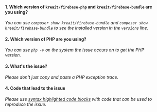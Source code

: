 #### 1. Which version of `kreait/firebase-php` and `kreait/firebase-bundle` are you using?

*You can use `composer show kreait/firebase-bundle` and `composer show kreait/firebase-bundle` 
to see the installed version in the `versions` line.*

#### 2. Which version of PHP are you using?

*You can use `php -v` on the system the issue occurs on to get the PHP version.* 

#### 3. What's the issue?

*Please don't just copy and paste a PHP exception trace.*

#### 4. Code that lead to the issue

*Please use [syntax highlighted code blocks](https://help.github.com/articles/creating-and-highlighting-code-blocks/) with code that can be used to reproduce the issue.*
